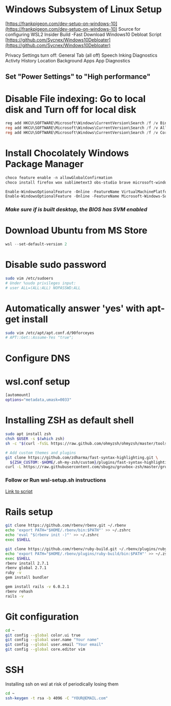 # Windows Subsystem of Linux Setup

[https://frankpigeon.com/dev-setup-on-windows-10](https://frankpigeon.com/dev-setup-on-windows-10)
Source for configuring WSL2
Insider Build -Fast
Download Windows10 Debloat Script
[https://github.com/Sycnex/Windows10Debloater](https://github.com/Sycnex/Windows10Debloater)

Privacy Settings turn off:
General Tab (all off)
Speech
Inking
Diagnostics
Activty History
Location
Background Apps
App Diagnostics

## Set "Power Settings" to "High performance"

# Disable File indexing: Go to local disk and Turn off for local disk

```powershell
reg add HKCU\SOFTWARE\Microsoft\Windows\CurrentVersion\Search /f /v BingSearchEnabled /t REG_DWORD /d 0
reg add HKCU\SOFTWARE\Microsoft\Windows\CurrentVersion\Search /f /v AllowSearchToUseLocation /t REG_DWORD /d 0
reg add HKCU\SOFTWARE\Microsoft\Windows\CurrentVersion\Search /f /v CortanaConsent /t REG_DWORD /d 0
```

# Install Chocolately Windows Package Manager

```powershell
choco feature enable -n allowGlobalConfirmation
choco install firefox wox sublimetext3 obs-studio brave microsoft-windows-terminal 7zip vlc vscode bitwarden adobereader autohotkey.portable ccleaner filezilla protonmailbridge expressvpn dropbox spotify steam wsltty firacode powertoys
```

```powershell
Enable-WindowsOptionalFeature -Online -FeatureName VirtualMachinePlatform
Enable-WindowsOptionalFeature -Online -FeatureName Microsoft-Windows-Subsystem-Linux
```

### ***Make sure if is built desktop, the BIOS has SVM enabled***

# Download Ubuntu from MS Store

```powershell
wsl --set-default-version 2
```

# Disable sudo password
```bash
sudo vim /etc/sudoers
# Under %sudo privileges input:
# user ALL=(ALL:ALL) NOPASSWD:ALL
```
# Automatically answer 'yes' with apt-get install
```bash
sudo vim /etc/apt/apt.conf.d/90forceyes
# APT::Get::Assume-Yes "true";
```

# Configure DNS

# wsl.conf setup
```bash
[automount]
options="metadata,umask=0033"
```

# Installing ZSH as default shell
```bash
sudo apt install zsh
chsh $USER -s $(which zsh)
sh -c "$(curl -fsSL https://raw.github.com/ohmyzsh/ohmyzsh/master/tools/install.sh)"

# Add custom themes and plugins
git clone https://github.com/zdharma/fast-syntax-highlighting.git \
  ${ZSH_CUSTOM:-$HOME/.oh-my-zsh/custom}/plugins/fast-syntax-highlighting
curl -L https://raw.githubusercontent.com/sbugzu/gruvbox-zsh/master/gruvbox.zsh-theme > ~/.oh-my-zsh/custom/themes/gruvbox.zsh-theme


```

### Follow or Run wsl-setup.sh instructions
[Link to script](https://github.com/gomesac/env-setups/blob/master/wsl-setup.sh)

# Rails setup
```bash
git clone https://github.com/rbenv/rbenv.git ~/.rbenv
echo 'export PATH="$HOME/.rbenv/bin:$PATH"' >> ~/.zshrc
echo 'eval "$(rbenv init -)"' >> ~/.zshrc
exec $SHELL

git clone https://github.com/rbenv/ruby-build.git ~/.rbenv/plugins/ruby-build
echo 'export PATH="$HOME/.rbenv/plugins/ruby-build/bin:$PATH"' >> ~/.zshrc
exec $SHELL
rbenv install 2.7.1
rbenv global 2.7.1
ruby -v
gem install bundler

gem install rails -v 6.0.2.1
rbenv rehash
rails -v
```

# Git configuration
```bash
cd ~
git config --global color.ui true
git config --global user.name "Your name"
git config --global user.email "Your email"
git config --global core.editor vim 
```

# SSH
Installing ssh on wsl at risk of periodically losing them
```bash
cd ~
ssh-keygen -t rsa -b 4096 -C "YOUR@EMAIL.com"
```
